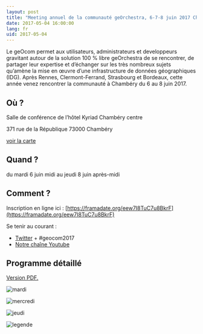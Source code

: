 ```yaml
---
layout: post
title: "Meeting annuel de la communauté geOrchestra, 6-7-8 juin 2017 Chambéry"
date: 2017-05-04 16:00:00
lang: fr
uid: 2017-05-04
---
```


Le geOcom permet aux utilisateurs, administrateurs et developpeurs gravitant autour de la solution 100 % libre geOrchestra de se rencontrer, de partager leur expertise et d’échanger sur les très nombreux sujets qu’amène la mise en œuvre d’une infrastructure de données géographiques (IDG). Après Rennes, Clermont-Ferrand, Strasbourg et Bordeaux, cette année venez rencontrer la communauté à Chambéry du 6 au 8 juin 2017.

## Où ?

Salle de conférence de l’hôtel Kyriad Chambéry centre

371 rue de la République 73000 Chambéry

[voir la carte](http://www.openstreetmap.org/node/2597427065#map=15/45.5664/5.9201)


## Quand ?

du mardi 6 juin midi au jeudi 8 juin après-midi


## Comment ?

Inscription en ligne ici : [https://framadate.org/eew7I8TuC7u8BkrF](https://framadate.org/eew7I8TuC7u8BkrF)

Se tenir au courant : 

 * [Twitter](https://twitter.com/georchestra) + #geocom2017
 * [Notre chaîne Youtube](https://www.youtube.com/channel/UC5GMhd360QgNhfN5D0wyWAg "https://www.youtube.com/channel/UC5GMhd360QgNhfN5D0wyWAg")


## Programme détaillé

[Version PDF.](http://www.georchestra.org/public/geocom2017/geOcom_2017_programme.pdf)


![mardi](http://www.georchestra.org/public/geocom2017/mardi.png)

![mercredi](http://www.georchestra.org/public/geocom2017/mercredi.png)

![jeudi](http://www.georchestra.org/public/geocom2017/jeudi.png)

![legende](http://www.georchestra.org/public/geocom2017/legende.png)

